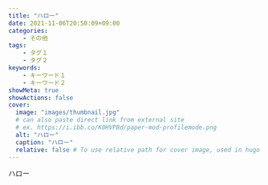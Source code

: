 ```yaml
---
title: "ハロー"
date: 2021-11-06T20:50:09+09:00
categories:
    - その他
tags:
    - タグ１
    - タグ２
keywords:
    - キーワード１
    - キーワード２
showMeta: true
showActions: false
cover:
  image: "images/thumbnail.jpg"
  # can also paste direct link from external site
  # ex. https://i.ibb.co/K0HVPBd/paper-mod-profilemode.png
  alt: "ハロー"
  caption: "ハロー"
  relative: false # To use relative path for cover image, used in hugo Page-bundles
---
```


ハロー

